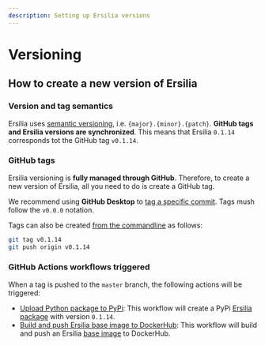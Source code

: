 ```yaml
---
description: Setting up Ersilia versions
---
```


# Versioning

## How to create a new version of Ersilia

### Version and tag semantics

Ersilia uses [semantic versioning](https://semver.org/), i.e. `{major}.{minor}.{patch}`. **GitHub tags and Ersilia versions are synchronized**. This means that Ersilia `0.1.14` corresponds tot the GitHub tag `v0.1.14`.

### GitHub tags

Ersilia versioning is **fully managed through GitHub**. Therefore, to create a new version of Ersilia, all you need to do is create a GitHub tag.

We recommend using **GitHub Desktop** to [tag a specific commit](https://docs.github.com/en/desktop/contributing-and-collaborating-using-github-desktop/managing-commits/managing-tags-in-github-desktop). Tags mush follow the `v0.0.0` notation.

Tags can also be created [from the commandline](https://git-scm.com/book/en/v2/Git-Basics-Tagging) as follows:

```bash
git tag v0.1.14
git push origin v0.1.14
```

### GitHub Actions workflows triggered

When a tag is pushed to the `master`  branch, the following actions will be triggered:

* [Upload Python package to PyPi](https://github.com/ersilia-os/ersilia/actions/workflows/python-publish.yml): This workflow will create a PyPi [Ersilia package](https://pypi.org/project/ersilia/) with version `0.1.14`.
* [Build and push Ersilia base image to DockerHub](https://github.com/ersilia-os/ersilia/blob/master/.github/workflows/ersilia-base-image-to-dockerhub.yml): This workflow will build and push an Ersilia [base image](https://hub.docker.com/repository/docker/ersiliaos/base/general) to DockerHub.



